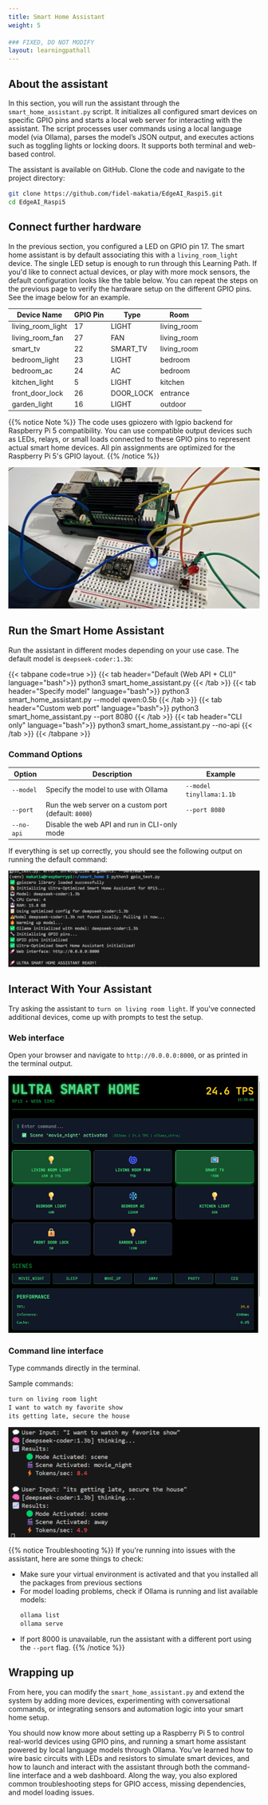 ```yaml
---
title: Smart Home Assistant
weight: 5

### FIXED, DO NOT MODIFY
layout: learningpathall
---
```

## About the assistant

In this section, you will run the assistant through the `smart_home_assistant.py` script. It initializes all configured smart devices on specific GPIO pins and starts a local web server for interacting with the assistant. The script processes user commands using a local language model (via Ollama), parses the model’s JSON output, and executes actions such as toggling lights or locking doors. It supports both terminal and web-based control.

The assistant is available on GitHub. Clone the code and navigate to the project directory:

```bash
git clone https://github.com/fidel-makatia/EdgeAI_Raspi5.git
cd EdgeAI_Raspi5
```

## Connect further hardware

In the previous section, you configured a LED on GPIO pin 17. The smart home assistant is by default associating this with a `living_room_light` device. The single LED setup is enough to run through this Learning Path. If you'd like to connect actual devices, or play with more mock sensors, the default configuration looks like the table below. You can repeat the steps on the previous page to verify the hardware setup on the different GPIO pins. See the image below for an example.

| Device Name       | GPIO Pin | Type      | Room        |
| ----------------- | -------- | --------- | ----------- |
| living_room_light | 17       | LIGHT     | living_room |
| living_room_fan   | 27       | FAN       | living_room |
| smart_tv          | 22       | SMART_TV  | living_room |
| bedroom_light     | 23       | LIGHT     | bedroom     |
| bedroom_ac        | 24       | AC        | bedroom     |
| kitchen_light     | 5        | LIGHT     | kitchen     |
| front_door_lock   | 26       | DOOR_LOCK | entrance    |
| garden_light      | 16       | LIGHT     | outdoor     |

{{% notice Note %}}
The code uses gpiozero with lgpio backend for Raspberry Pi 5 compatibility. You can use compatible output devices such as LEDs, relays, or small loads connected to these GPIO pins to represent actual smart home devices. All pin assignments are optimized for the Raspberry Pi 5's GPIO layout.
{{% /notice %}}

![Raspberry Pi connected to breadboard with LEDs, buttons, and a sensor module](hardware.jpeg "Setup that includes a blue LED (mapped to Living Room Light on GPIO 17), a red LED, push button, and a sensor module. This setup illustrates a simulated smart home with controllable devices.")


## Run the Smart Home Assistant

Run the assistant in different modes depending on your use case. The default model is `deepseek-coder:1.3b`:

{{< tabpane code=true >}}
{{< tab header="Default (Web API + CLI)" language="bash">}}
python3 smart_home_assistant.py
{{< /tab >}}
{{< tab header="Specify model" language="bash">}}
python3 smart_home_assistant.py --model qwen:0.5b
{{< /tab >}}
{{< tab header="Custom web port" language="bash">}}
python3 smart_home_assistant.py --port 8080
{{< /tab >}}
{{< tab header="CLI only" language="bash">}}
python3 smart_home_assistant.py --no-api
{{< /tab >}}
{{< /tabpane >}}

### Command Options

| Option            | Description                                                                                       | Example                                    |
|------------------|---------------------------------------------------------------------------------------------------|--------------------------------------------|
| `--model`         | Specify the model to use with Ollama             | `--model tinyllama:1.1b`                   |
| `--port`          | Run the web server on a custom port (default: `8000`)                                            | `--port 8080`                              |
| `--no-api`        | Disable the web API and run in CLI-only mode

If everything is set up correctly, you should see the following output on running the default command:

![Running in Default Mode](cmd.png "Running the code in default mode")

## Interact With Your Assistant

Try asking the assistant to `turn on living room light`. If you've connected additional devices, come up with prompts to test the setup.

### Web interface

 Open your browser and navigate to `http://0.0.0.0:8000`, or as printed in the terminal output.

 ![Web Interface Interaction](UI3.png "Interacting with the LLM through the web interface")


### Command line interface

Type commands directly in the terminal.

Sample commands:

```bash
turn on living room light
I want to watch my favorite show
its getting late, secure the house
```

![DeepSeek-Coder Interaction](gemma2.png "Interacting with deepseek-coder:1.3b")

{{% notice Troubleshooting %}}
If you're running into issues with the assistant, here are some things to check:
- Make sure your virtual environment is activated and that you installed all the packages from previous sections
- For model loading problems, check if Ollama is running and list available models:
  ```bash
  ollama list
  ollama serve
  ```
- If port 8000 is unavailable, run the assistant with a different port using the `--port` flag.
{{% /notice %}}

## Wrapping up

From here, you can modify the `smart_home_assistant.py` and extend the system by adding more devices, experimenting with conversational commands, or integrating sensors and automation logic into your smart home setup.

You should now know more about setting up a Raspberry Pi 5 to control real-world devices using GPIO pins, and running a smart home assistant powered by local language models through Ollama. You’ve learned how to wire basic circuits with LEDs and resistors to simulate smart devices, and how to launch and interact with the assistant through both the command-line interface and a web dashboard. Along the way, you also explored common troubleshooting steps for GPIO access, missing dependencies, and model loading issues.

